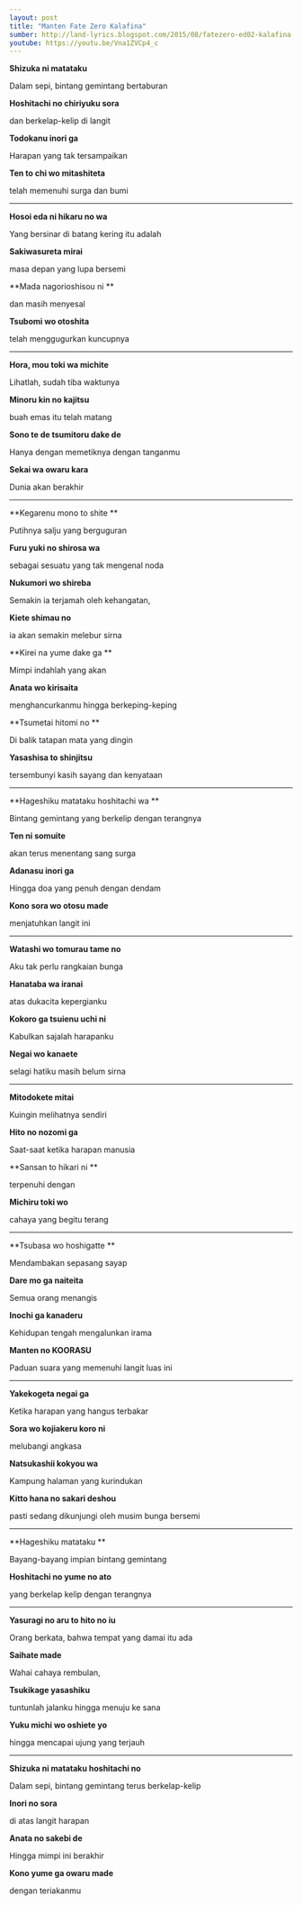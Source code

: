 ```yaml
---
layout: post
title: "Manten Fate Zero Kalafina"
sumber: http://land-lyrics.blogspot.com/2015/08/fatezero-ed02-kalafina-manten-lyrics.html?m=1 
youtube: https://youtu.be/Vna1ZVCp4_c 
---
```


**Shizuka ni matataku**

Dalam sepi, bintang gemintang bertaburan 

**Hoshitachi no chiriyuku sora**

dan berkelap-kelip di langit

**Todokanu inori ga**

Harapan yang tak tersampaikan

**Ten to chi wo mitashiteta**

telah memenuhi surga dan bumi

****

 

**Hosoi eda ni hikaru no wa**

Yang bersinar di batang kering itu adalah

**Sakiwasureta mirai**

masa depan yang lupa bersemi

**Mada nagorioshisou ni **

dan masih menyesal 

**Tsubomi wo otoshita**

telah menggugurkan kuncupnya

****



**Hora, mou toki wa michite**

Lihatlah, sudah tiba waktunya

**Minoru kin no kajitsu**

buah emas itu telah matang

**Sono te de tsumitoru dake de**

Hanya dengan memetiknya dengan tanganmu

**Sekai wa owaru kara**

Dunia akan berakhir

****

 

**Kegarenu mono to shite **

Putihnya salju yang berguguran

**Furu yuki no shirosa wa**

sebagai sesuatu yang tak mengenal noda

**Nukumori wo shireba**

Semakin ia terjamah oleh kehangatan,

**Kiete shimau no**

ia akan semakin melebur sirna

**Kirei na yume dake ga **

Mimpi indahlah yang akan 

**Anata wo kirisaita**

menghancurkanmu hingga berkeping-keping

**Tsumetai hitomi no **

Di balik tatapan mata yang dingin

**Yasashisa to shinjitsu**

tersembunyi kasih sayang dan kenyataan

****



**Hageshiku matataku hoshitachi wa **

Bintang gemintang yang berkelip dengan terangnya

**Ten ni somuite**

akan terus menentang sang surga

**Adanasu inori ga**

Hingga doa yang penuh dengan dendam

**Kono sora wo otosu made**

menjatuhkan langit ini

****



**Watashi wo tomurau tame no**

Aku tak perlu rangkaian bunga

**Hanataba wa iranai**

atas dukacita kepergianku

**Kokoro ga tsuienu uchi ni**

Kabulkan sajalah harapanku

**Negai wo kanaete**

selagi hatiku masih belum sirna

****



**Mitodokete mitai**

Kuingin melihatnya sendiri

**Hito no nozomi ga**

Saat-saat ketika harapan manusia

**Sansan to hikari ni **

terpenuhi dengan

**Michiru toki wo**

cahaya yang begitu terang

****



**Tsubasa wo hoshigatte **

Mendambakan sepasang sayap

**Dare mo ga naiteita**

Semua orang menangis

**Inochi ga kanaderu**

Kehidupan tengah mengalunkan irama

**Manten no KOORASU**

Paduan suara yang memenuhi langit luas ini 

****



**Yakekogeta negai ga**

Ketika harapan yang hangus terbakar

**Sora wo kojiakeru koro ni**

melubangi angkasa

**Natsukashii kokyou wa**

Kampung halaman yang kurindukan

**Kitto hana no sakari deshou**

pasti sedang dikunjungi oleh musim bunga bersemi

****



**Hageshiku matataku **

Bayang-bayang impian bintang gemintang

**Hoshitachi no yume no ato**

yang berkelap kelip dengan terangnya

****

 

**Yasuragi no aru to hito no iu**

Orang berkata, bahwa tempat yang damai itu ada

**Saihate made**

Wahai cahaya rembulan,

**Tsukikage yasashiku**

tuntunlah jalanku hingga menuju ke sana

**Yuku michi wo oshiete yo**

hingga mencapai ujung yang terjauh

****



**Shizuka ni matataku hoshitachi no**

Dalam sepi, bintang gemintang terus berkelap-kelip

**Inori no sora**

di atas langit harapan

**Anata no sakebi de**

Hingga mimpi ini berakhir

**Kono yume ga owaru made**

dengan teriakanmu 

